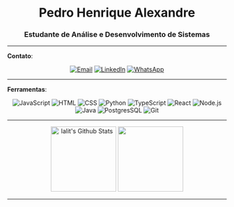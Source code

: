 <div align="center">

# Pedro Henrique Alexandre

</div>

<div align="center">

### Estudante de Análise e Desenvolvimento de Sistemas

</div>

---

**Contato**:

<div align="center">

[![Email](https://img.shields.io/badge/Email-303030?style=for-the-badge&logo=gmail&logoColor=white)](mailto:pedrohenriquealexandre7@gmail.com)
[![LinkedIn](https://img.shields.io/badge/LinkedIn-303030?style=for-the-badge&logo=linkedin&logoColor=white)](https://www.linkedin.com/in/pedro-henrique-alexandre-744894274/)
[![WhatsApp](https://img.shields.io/badge/WhatsApp-303030?style=for-the-badge&logo=whatsapp&logoColor=white)](https://wa.me/83993365817)

</div>


---

**Ferramentas**:


<p align="center">
    <img src="https://skillicons.dev/icons?i=javascript" alt="JavaScript" title="JavaScript" />
    <img src="https://skillicons.dev/icons?i=html" alt="HTML" title="HTML" />
    <img src="https://skillicons.dev/icons?i=css" alt="CSS" title="CSS" />
    <img src="https://skillicons.dev/icons?i=python" alt="Python" title="Python" />
    <img src="https://skillicons.dev/icons?i=typescript" alt="TypeScript" title="TypeScript" />
    <img src="https://skillicons.dev/icons?i=react" alt="React" title="React" />
    <img src="https://skillicons.dev/icons?i=nodejs" alt="Node.js" title="Node.js" />
    <img src="https://skillicons.dev/icons?i=java" alt="Java" title="Java" />
    <img src="https://skillicons.dev/icons?i=postgres" alt="PostgresSQL" title="PostgresSQL" />
    <img src="https://skillicons.dev/icons?i=git" alt="Git" title="Git" />
</p>


---

<div align="center">
  <img src="https://github-readme-stats.vercel.app/api?username=Pedroo722&include_all_commits=true&count_private=true&show_icons=true&line_height=19&title_color=7A7ADB&icon_color=2234AE&text_color=D3D3D3&bg_color=0,000000,130F40" alt="lalit's Github Stats" height="150">
<img src="https://github-readme-stats.vercel.app/api/top-langs/?username=Pedroo722&layout=compact&theme=dark&bg_color=151515&hide_border=true&title_color=ffffff&text_color=daf7dc&icon_color=ffffff" height="150">  
  <br/>
</div>

---
